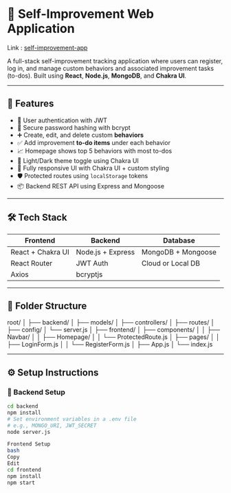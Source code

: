 # 🌱 Self-Improvement Web Application

Link : <a href="https://papaya-cascaron-1c2763.netlify.app/">self-improvement-app</a>

A full-stack self-improvement tracking application where users can register, log in, and manage custom behaviors and associated improvement tasks (to-dos). Built using **React**, **Node.js**, **MongoDB**, and **Chakra UI**.

---

## 🚀 Features

- 🔐 User authentication with JWT
- 🔧 Secure password hashing with bcrypt
- ➕ Create, edit, and delete custom **behaviors**
- ✅ Add improvement **to-do items** under each behavior
- 📈 Homepage shows top 5 behaviors with most to-dos
- 🌙 Light/Dark theme toggle using Chakra UI
- 📱 Fully responsive UI with Chakra UI + custom styling
- 🛡️ Protected routes using `localStorage` tokens
- 📦 Backend REST API using Express and Mongoose

---

## 🛠️ Tech Stack

| Frontend              | Backend               | Database         |
|-----------------------|-----------------------|------------------|
| React + Chakra UI     | Node.js + Express     | MongoDB + Mongoose |
| React Router          | JWT Auth              | Cloud or Local DB |
| Axios                 | bcryptjs              |                  |

---

## 📁 Folder Structure

root/
│
├── backend/
│ ├── models/
│ ├── controllers/
│ ├── routes/
│ ├── config/
│ └── server.js
│
├── frontend/
│ ├── components/
│ │ ├── Navbar/
│ │ ├── Homepage/
│ │ └── ProtectedRoute.js
│ ├── pages/
│ │ ├── LoginForm.js
│ │ └── RegisterForm.js
│ ├── App.js
│ └── index.js

---

## ⚙️ Setup Instructions

### 🔧 Backend Setup

```bash
cd backend
npm install
# Set environment variables in a .env file
# e.g., MONGO_URI, JWT_SECRET
node server.js

Frontend Setup
bash
Copy
Edit
cd frontend
npm install
npm start
